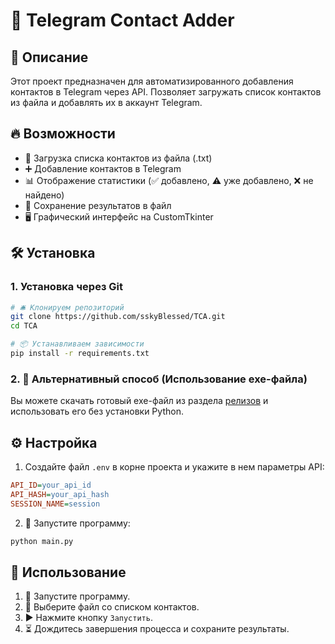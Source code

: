 # 🚀 Telegram Contact Adder

## 📌 Описание

Этот проект предназначен для автоматизированного добавления контактов в Telegram через API. Позволяет загружать список контактов из файла и добавлять их в аккаунт Telegram.

## 🔥 Возможности

- 📂 Загрузка списка контактов из файла (.txt)
- ➕ Добавление контактов в Telegram
- 📊 Отображение статистики (✅ добавлено, ⚠️ уже добавлено, ❌ не найдено)
- 💾 Сохранение результатов в файл
- 🖥️ Графический интерфейс на CustomTkinter

## 🛠️ Установка

### 1. Установка через Git

```sh
# 🛎️ Клонируем репозиторий
git clone https://github.com/sskyBlessed/TCA.git
cd TCA

# 📦 Устанавливаем зависимости
pip install -r requirements.txt
```

### 2. 🎯 Альтернативный способ (Использование exe-файла)

Вы можете скачать готовый exe-файл из раздела [релизов](https://github.com/sskyBlessed/TCA/releases) и использовать его без установки Python.

## ⚙️ Настройка

1. Создайте файл `.env` в корне проекта и укажите в нем параметры API:

```ini
API_ID=your_api_id
API_HASH=your_api_hash
SESSION_NAME=session
```

2. 🔄 Запустите программу:

```sh
python main.py
```

## 🎯 Использование

1. 🏁 Запустите программу.
2. 📂 Выберите файл со списком контактов.
3. ▶️ Нажмите кнопку `Запустить`.
4. ⏳ Дождитесь завершения процесса и сохраните результаты.

